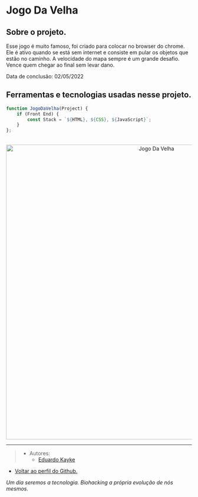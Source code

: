# Jogo Da Velha

## Sobre o projeto.
Esse jogo é muito famoso, foi criado para colocar no browser do chrome. Ele é ativo quando se está sem internet e consiste em pular os objetos que estão no caminho. A velocidade do mapa sempre é um grande desafio. Vence quem chegar ao final sem levar dano.

Data de conclusão: 02/05/2022

## Ferramentas e tecnologias usadas nesse projeto.
 
```js
function JogoDaVelha(Project) {
    if (Front End) {
        const Stack = `${HTML}, ${CSS}, ${JavaScript}`;
    }
};
```
<br>

<div align="center">

<img src="#" alt="Jogo Da Velha" width="800"/>

</div>

---

> - Autores: 
>   - [Eduardo Kayke](https://github.com/EduardoKayke "Perfil do Eduardo")

- [Voltar ao perfil do Github.](https://github.com/EduardoKayke "Perfil do Eduardo")

_Um dia seremos a tecnologia. Biohacking a própria evolução de nós mesmos._